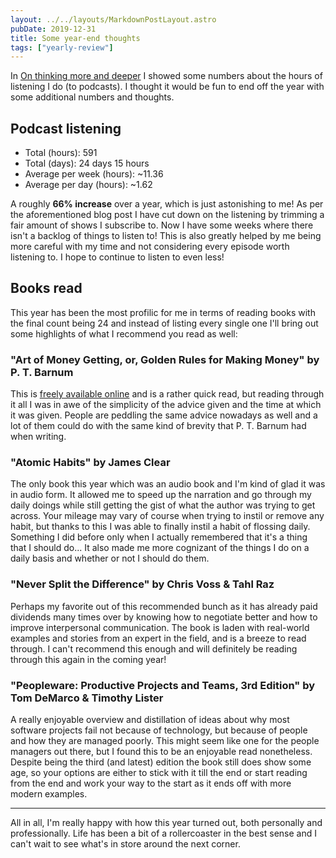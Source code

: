 ```yaml
---
layout: ../../layouts/MarkdownPostLayout.astro
pubDate: 2019-12-31
title: Some year-end thoughts
tags: ["yearly-review"]
---
```

In [On thinking more and deeper](https://usrme.netlify.com/posts/on-thinking-more-and-deeper/) I showed some numbers about the hours of listening I do (to podcasts). I thought it would be fun to end off the year with some additional numbers and thoughts.

## Podcast listening

- Total (hours): 591
- Total (days): 24 days 15 hours
- Average per week (hours): ~11.36
- Average per day (hours): ~1.62

A roughly **66% increase** over a year, which is just astonishing to me! As per the aforementioned blog post I have cut down on the listening by trimming a fair amount of shows I subscribe to. Now I have some weeks where there isn't a backlog of things to listen to! This is also greatly helped by me being more careful with my time and not considering every episode worth listening to. I hope to continue to listen to even less!

## Books read

This year has been the most profilic for me in terms of reading books with the final count being 24 and instead of listing every single one I'll bring out some highlights of what I recommend you read as well:

### "Art of Money Getting, or, Golden Rules for Making Money" by P. T. Barnum

This is [freely available online](https://www.fourmilab.ch/etexts/www/barnum/moneygetting/) and is a rather quick read, but reading through it all I was in awe of the simplicity of the advice given and the time at which it was given. People are peddling the same advice nowadays as well and a lot of them could do with the same kind of brevity that P. T. Barnum had when writing.

### "Atomic Habits" by James Clear

The only book this year which was an audio book and I'm kind of glad it was in audio form. It allowed me to speed up the narration and go through my daily doings while still getting the gist of what the author was trying to get across. Your mileage may vary of course when trying to instil or remove any habit, but thanks to this I was able to finally instil a habit of flossing daily. Something I did before only when I actually remembered that it's a thing that I should do... It also made me more cognizant of the things I do on a daily basis and whether or not I should do them.

### "Never Split the Difference" by Chris Voss & Tahl Raz

Perhaps my favorite out of this recommended bunch as it has already paid dividends many times over by knowing how to negotiate better and how to improve interpersonal communication. The book is laden with real-world examples and stories from an expert in the field, and is a breeze to read through. I can't recommend this enough and will definitely be reading through this again in the coming year!

### "Peopleware: Productive Projects and Teams, 3rd Edition" by Tom DeMarco & Timothy Lister

A really enjoyable overview and distillation of ideas about why most software projects fail not because of technology, but because of people and how they are managed poorly. This might seem like one for the people managers out there, but I found this to be an enjoyable read nonetheless. Despite being the third (and latest) edition the book still does show some age, so your options are either to stick with it till the end or start reading from the end and work your way to the start as it ends off with more modern examples.

---

All in all, I'm really happy with how this year turned out, both personally and professionally. Life has been a bit of a rollercoaster in the best sense and I can't wait to see what's in store around the next corner.
